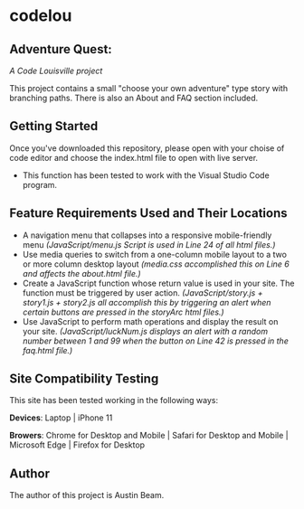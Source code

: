 # codelou
## **Adventure Quest:**
*A Code Louisville project*


This project contains a small "choose your own adventure" type story
with branching paths. There is also an About and FAQ section included.


## **Getting Started**

Once you've downloaded this repository, please open with your choise of code editor and choose the 
index.html file to open with live server.

* This function has been tested to work with the Visual Studio Code program.


## **Feature Requirements Used and Their Locations**

* A navigation menu that collapses into a responsive mobile-friendly menu *(JavaScript/menu.js Script is used in Line 24 of all html files.)*
* Use media queries to switch from a one-column mobile layout to a two or more column desktop layout *(media.css accomplished this on Line 6 and affects the about.html file.)*
* Create a JavaScript function whose return value is used in your site. The function must be triggered by user action. *(JavaScript/story.js + story1.js + story2.js all accomplish this by triggering an alert when certain buttons are pressed in the storyArc html files.)*
* Use JavaScript to perform math operations and display the result on your site. *(JavaScript/luckNum.js displays an alert with a random number between 1 and 99 when the button on Line 42 is pressed in the faq.html file.)*


## **Site Compatibility Testing**

This site has been tested working in the following ways:

**Devices**: Laptop | iPhone 11

**Browers**: Chrome for Desktop and Mobile | Safari for Desktop and Mobile | Microsoft Edge | Firefox for Desktop

## **Author**

The author of this project is Austin Beam.

